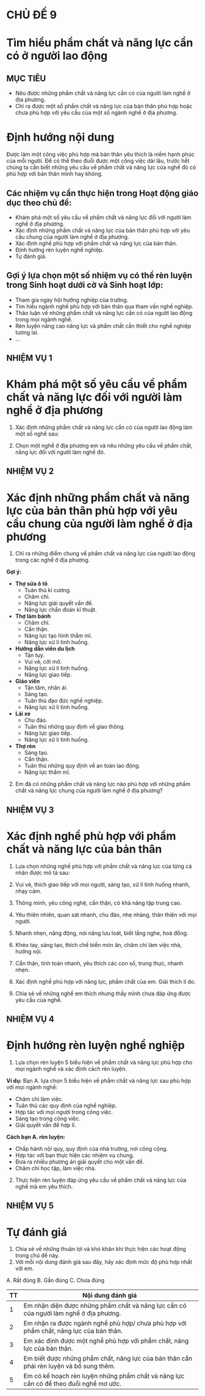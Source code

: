 # CHỦ ĐỀ 9
# Tìm hiểu phẩm chất và năng lực cần có ở người lao động

## MỤC TIÊU
* Nêu được những phẩm chất và năng lực cần có của người làm nghề ở địa phương.
* Chỉ ra được một số phẩm chất và năng lực của bản thân phù hợp hoặc chưa phù hợp với yêu cầu của một số ngành nghề ở địa phương.

# Định hướng nội dung

Được làm một công việc phù hợp mà bản thân yêu thích là niềm hạnh phúc của mỗi người. Để có thể theo đuổi được một công việc dài lâu, trước hết chúng ta cần biết những yêu cầu về phẩm chất và năng lực của nghề đó có phù hợp với bản thân mình hay không.

## Các nhiệm vụ cần thực hiện trong Hoạt động giáo dục theo chủ đề:
* Khám phá một số yêu cầu về phẩm chất và năng lực đối với người làm nghề ở địa phương.
* Xác định những phẩm chất và năng lực của bản thân phù hợp với yêu cầu chung của người làm nghề ở địa phương.
* Xác định nghề phù hợp với phẩm chất và năng lực của bản thân.
* Định hướng rèn luyện nghề nghiệp.
* Tự đánh giá.

## Gợi ý lựa chọn một số nhiệm vụ có thể rèn luyện trong Sinh hoạt dưới cờ và Sinh hoạt lớp:
* Tham gia ngày hội hướng nghiệp của trường.
* Tìm hiểu ngành nghề phù hợp với bản thân qua tham vấn nghề nghiệp.
* Thảo luận về những phẩm chất và năng lực cần có của người lao động trong mọi ngành nghề.
* Rèn luyện năng cao năng lực và phẩm chất cần thiết cho nghề nghiệp tương lai.
* ...

## NHIỆM VỤ 1
# Khám phá một số yêu cầu về phẩm chất và năng lực đối với người làm nghề ở địa phương

1. Xác định những phẩm chất và năng lực cần có của người lao động làm một số nghề sau:

2. Chọn một nghề ở địa phương em và nêu những yêu cầu về phẩm chất, năng lực đối với người làm nghề đó.

## NHIỆM VỤ 2
# Xác định những phẩm chất và năng lực của bản thân phù hợp với yêu cầu chung của người làm nghề ở địa phương

1. Chỉ ra những điểm chung về phẩm chất và năng lực của người lao động trong các nghề ở địa phương.

**Gợi ý:**
* **Thợ sửa ô tô**
    * Tuân thủ kỉ cương.
    * Chăm chỉ.
    * Năng lực giải quyết vấn đề.
    * Năng lực chẩn đoán kĩ thuật.
* **Thợ làm bánh**
    * Chăm chỉ.
    * Cẩn thận.
    * Năng lực tạo hình thẩm mĩ.
    * Năng lực xử lí tình huống.
* **Hướng dẫn viên du lịch**
    * Tận tụy.
    * Vui vẻ, cởi mở.
    * Năng lực xử lí tình huống.
    * Năng lực giao tiếp.
* **Giáo viên**
    * Tận tâm, nhân ái.
    * Sáng tạo.
    * Tuân thủ đạo đức nghề nghiệp.
    * Năng lực xử lí tình huống.
* **Lái xe**
    * Chu đáo.
    * Tuân thủ những quy định về giao thông.
    * Năng lực giao tiếp.
    * Năng lực xử lí tình huống.
* **Thợ rèn**
    * Sáng tạo.
    * Cẩn thận.
    * Tuân thủ những quy định về an toàn lao động.
    * Năng lực thẩm mĩ.

2. Em đã có những phẩm chất và năng lực nào phù hợp với những phẩm chất và năng lực chung của người làm nghề ở địa phương?

## NHIỆM VỤ 3
# Xác định nghề phù hợp với phẩm chất và năng lực của bản thân

1. Lựa chọn những nghề phù hợp với phẩm chất và năng lực của từng cá nhân được mô tả sau:
1. Vui vẻ, thích giao tiếp với mọi người, sáng tạo, xử lí tình huống nhanh, nhạy cảm.
2. Thông minh, yêu công nghệ, cẩn thận, có khả năng tập trung cao.
3. Yêu thiên nhiên, quan sát nhanh, chu đáo, nhẹ nhàng, thân thiện với mọi người.
4. Nhanh nhẹn, năng động, nói năng lưu loát, biết lắng nghe, hoà đồng.
5. Khéo tay, sáng tạo, thích chế biến món ăn, chăm chỉ làm việc nhà, hướng nội.
6. Cẩn thận, tính toán nhanh, yêu thích các con số, trung thực, nhanh nhẹn.

2. Xác định nghề phù hợp với năng lực, phẩm chất của em. Giải thích lí do.
3. Chia sẻ về những nghề em thích nhưng thấy mình chưa đáp ứng được yêu cầu của nghề.

## NHIỆM VỤ 4
# Định hướng rèn luyện nghề nghiệp

1. Lựa chọn rèn luyện 5 biểu hiện về phẩm chất và năng lực phù hợp cho mọi ngành nghề và xác định cách rèn luyện.

**Ví dụ:**
Bạn A. lựa chọn 5 biểu hiện về phẩm chất và năng lực sau phù hợp với mọi ngành nghề:
* Chăm chỉ làm việc.
* Tuân thủ các quy định của nghề nghiệp.
* Hợp tác với mọi người trong công việc.
* Sáng tạo trong công việc.
* Giải quyết vấn đề hợp lí.

**Cách bạn A. rèn luyện:**
* Chấp hành nội quy, quy định của nhà trường, nơi công cộng.
* Hợp tác với bạn thực hiện các nhiệm vụ chung.
* Đưa ra nhiều phương án giải quyết cho một vấn đề.
* Chăm chỉ học tập, làm việc nhà.

2. Thực hiện rèn luyện đáp ứng yêu cầu về phẩm chất và năng lực của nghề mà em yêu thích.

## NHIỆM VỤ 5
# Tự đánh giá

1. Chia sẻ về những thuận lợi và khó khăn khi thực hiện các hoạt động trong chủ đề này.
2. Với mỗi nội dung đánh giá sau đây, hãy xác định mức độ phù hợp nhất với em.

A. Rất đúng
B. Gần đúng
C. Chưa đúng

| TT | Nội dung đánh giá |
|---|---|
| 1 | Em nhận diện được những phẩm chất và năng lực cần có của người làm nghề ở địa phương. |
| 2 | Em nhận ra được ngành nghề phù hợp/ chưa phù hợp với phẩm chất, năng lực của bản thân. |
| 3 | Em xác định được một nghề phù hợp với phẩm chất, năng lực của bản thân. |
| 4 | Em biết được những phẩm chất, năng lực của bản thân cần phải rèn luyện và bổ sung thêm. |
| 5 | Em có kế hoạch rèn luyện những phẩm chất và năng lực cần có để theo đuổi nghề mơ ước. |
